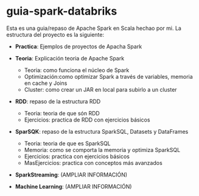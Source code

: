 # guia-spark-databriks

Esta es una guia/repaso de Apache Spark en Scala hechao por mi. La estructura del proyecto es la siguiente:
- **Practica**: Ejemplos de proyectos de Apacha Spark
- **Teoria**: Explicación teoria de Apache Spark
  - Teoria: como funciona el núcleo de Spark
  - Optimización:como optimizar Spark a través de variables, memoria en cache y Joins
  - Cluster: como crear un JAR en local para subirlo a un cluster
- **RDD**: repaso de la estructura RDD
  - Teoria: teoria de que són RDD
  - Ejercicios: practica de RDD con ejercicios básicos
 
- **SparSQK**: repaso de la estructura SparkSQL, Datasets y DataFrames
  - Teoria: teoria de que es SparkSQL
   - Memoria: como se comporta la memoria y optimiza SparkSQL
  - Ejercicios: practica con ejercicios básicos
  -  MasEjercicios: practica con conceptos más avanzados
- **SparkStreaming**: (AMPLIAR INFORMACIÓN)
-  **Machine Learning**: (AMPLIAR INFORMACIÓN)
